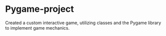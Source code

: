 # Pygame-project
Created a custom interactive game, utilizing classes and the Pygame library to implement game mechanics.
